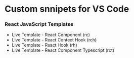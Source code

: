 # Custom snnipets for VS Code

### React JavaScript Templates
- Live Template - React Component (rc)
- Live Template - React Context Hook (rch)
- Live Template - React Hook (rh)
- Live Template - React Component Typescript (rct)
